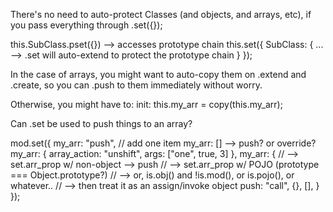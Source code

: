 There's no need to auto-protect Classes (and objects, and arrays, etc), if you pass everything through .set({});

this.SubClass.pset({}) --> accesses prototype chain
this.set({
	SubClass: {
		... --> .set will auto-extend to protect the prototype chain
	}
});

In the case of arrays, you might want to auto-copy them on .extend and .create, so you can .push to them immediately without worry.

Otherwise, you might have to:
	init:
		this.my_arr = copy(this.my_arr);

Can .set be used to push things to an array?

mod.set({
	my_arr: "push", // add one item
	my_arr: [] --> push? or override?
	my_arr: {
		array_action: "unshift",
		args: ["one", true, 3]
	},
	my_arr: {
		// --> set.arr_prop w/ non-object --> push
		// --> set.arr_prop w/ POJO (prototype === Object.prototype?)
		// --> or, is.obj() and !is.mod(), or is.pojo(), or whatever..
			// --> then treat it as an assign/invoke object
		push: "call", {}, [], 
	}
});